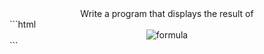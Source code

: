 <div align="center">Write a program that displays the result of</div>  
```html
<div align="center">
<img src="https://render.githubusercontent.com/render/math?math=\color{red}\Huge\frac{7.5\times6.5-4.5\times3}{47.5-5.5}" alt="formula" />
</div>
```
